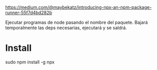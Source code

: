 https://medium.com/@maybekatz/introducing-npx-an-npm-package-runner-55f7d4bd282b

Ejecutar programas de node pasando el nombre del paquete.
Bajará temporalmente las deps necesarias, ejecutará y se saldrá.

# Install
sudo npm install -g npx
